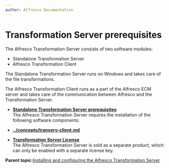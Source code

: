 ```yaml
---
author: Alfresco Documentation
---
```


# Transformation Server prerequisites

The Alfresco Transformation Server consists of two software modules:

-   Standalone Transformation Server
-   Alfresco Transformation Client

The Standalone Transformation Server runs on Windows and takes care of the file transformations.

The Alfresco Transformation Client runs as a part of the Alfresco ECM server and takes care of the communication between Alfresco and the Transformation Server.

-   **[Standalone Transformation Server prerequisites](../concepts/transerv-standalone.md)**  
The Alfresco Transformation Server requires the installation of the following software components:
-   **[../concepts/transerv-client.md](../concepts/transerv-client.md)**  

-   **[Transformation Server License](../concepts/transerv-license.md)**  
 The Alfresco Transformation Server is sold as a separate product, which can only be enabled with a separate license key.

**Parent topic:**[Installing and configuring the Alfresco Transformation Server](../concepts/transerv-intro.md)

